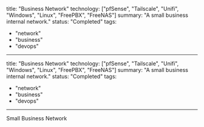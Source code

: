 title: "Business Network"
technology:
  ["pfSense", "Tailscale", "Unifi", "Windows", "Linux", "FreePBX", "FreeNAS"]
summary: "A small business internal network."
status: "Completed"
tags:
  - "network"
  - "business"
  - "devops"
---
title: "Business Network"
technology:
  ["pfSense", "Tailscale", "Unifi", "Windows", "Linux", "FreePBX", "FreeNAS"]
summary: "A small business internal network."
status: "Completed"
tags:
  - "network"
  - "business"
  - "devops"
---

Small Business Network
